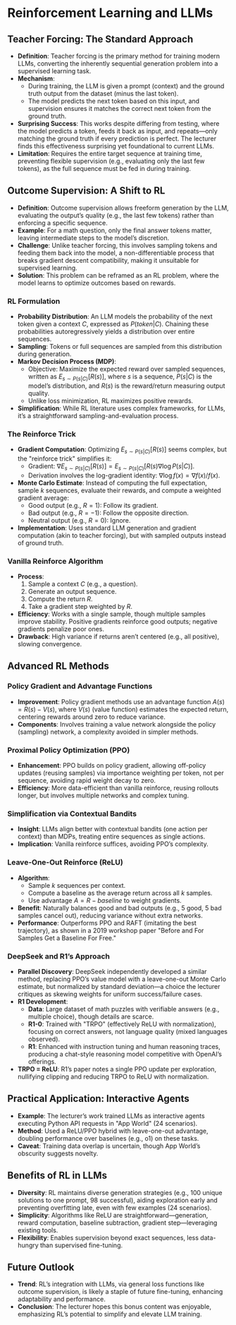 # Reinforcement Learning and LLMs

## Teacher Forcing: The Standard Approach
- **Definition**: Teacher forcing is the primary method for training modern LLMs, converting the inherently sequential generation problem into a supervised learning task.
- **Mechanism**:
  - During training, the LLM is given a prompt (context) and the ground truth output from the dataset (minus the last token).
  - The model predicts the next token based on this input, and supervision ensures it matches the correct next token from the ground truth.
- **Surprising Success**: This works despite differing from testing, where the model predicts a token, feeds it back as input, and repeats—only matching the ground truth if every prediction is perfect. The lecturer finds this effectiveness surprising yet foundational to current LLMs.
- **Limitation**: Requires the entire target sequence at training time, preventing flexible supervision (e.g., evaluating only the last few tokens), as the full sequence must be fed in during training.

## Outcome Supervision: A Shift to RL
- **Definition**: Outcome supervision allows freeform generation by the LLM, evaluating the output’s quality (e.g., the last few tokens) rather than enforcing a specific sequence.
- **Example**: For a math question, only the final answer tokens matter, leaving intermediate steps to the model’s discretion.
- **Challenge**: Unlike teacher forcing, this involves sampling tokens and feeding them back into the model, a non-differentiable process that breaks gradient descent compatibility, making it unsuitable for supervised learning.
- **Solution**: This problem can be reframed as an RL problem, where the model learns to optimize outcomes based on rewards.

### RL Formulation
- **Probability Distribution**: An LLM models the probability of the next token given a context $C$, expressed as $P(token | C)$. Chaining these probabilities autoregressively yields a distribution over entire sequences.
- **Sampling**: Tokens or full sequences are sampled from this distribution during generation.
- **Markov Decision Process (MDP)**:
  - Objective: Maximize the expected reward over sampled sequences, written as $E_{s \sim P(s|C)} [R(s)]$, where $s$ is a sequence, $P(s|C)$ is the model’s distribution, and $R(s)$ is the reward/return measuring output quality.
  - Unlike loss minimization, RL maximizes positive rewards.
- **Simplification**: While RL literature uses complex frameworks, for LLMs, it’s a straightforward sampling-and-evaluation process.

### The Reinforce Trick
- **Gradient Computation**: Optimizing $E_{s \sim P(s|C)} [R(s)]$ seems complex, but the "reinforce trick" simplifies it:
  - Gradient: $\nabla E_{s \sim P(s|C)} [R(s)] = E_{s \sim P(s|C)} [R(s) \nabla \log P(s|C)]$.
  - Derivation involves the log-gradient identity: $\nabla \log f(x) = \nabla f(x) / f(x)$.
- **Monte Carlo Estimate**: Instead of computing the full expectation, sample $k$ sequences, evaluate their rewards, and compute a weighted gradient average:
  - Good output (e.g., $R = 1$): Follow its gradient.
  - Bad output (e.g., $R = -1$): Follow the opposite direction.
  - Neutral output (e.g., $R = 0$): Ignore.
- **Implementation**: Uses standard LLM generation and gradient computation (akin to teacher forcing), but with sampled outputs instead of ground truth.

### Vanilla Reinforce Algorithm
- **Process**:
  1. Sample a context $C$ (e.g., a question).
  2. Generate an output sequence.
  3. Compute the return $R$.
  4. Take a gradient step weighted by $R$.
- **Efficiency**: Works with a single sample, though multiple samples improve stability. Positive gradients reinforce good outputs; negative gradients penalize poor ones.
- **Drawback**: High variance if returns aren’t centered (e.g., all positive), slowing convergence.

## Advanced RL Methods
### Policy Gradient and Advantage Functions
- **Improvement**: Policy gradient methods use an advantage function $A(s) = R(s) - V(s)$, where $V(s)$ (value function) estimates the expected return, centering rewards around zero to reduce variance.
- **Components**: Involves training a value network alongside the policy (sampling) network, a complexity avoided in simpler methods.

### Proximal Policy Optimization (PPO)
- **Enhancement**: PPO builds on policy gradient, allowing off-policy updates (reusing samples) via importance weighting per token, not per sequence, avoiding rapid weight decay to zero.
- **Efficiency**: More data-efficient than vanilla reinforce, reusing rollouts longer, but involves multiple networks and complex tuning.

### Simplification via Contextual Bandits
- **Insight**: LLMs align better with contextual bandits (one action per context) than MDPs, treating entire sequences as single actions.
- **Implication**: Vanilla reinforce suffices, avoiding PPO’s complexity.

### Leave-One-Out Reinforce (ReLU)
- **Algorithm**:
  - Sample $k$ sequences per context.
  - Compute a baseline as the average return across all $k$ samples.
  - Use advantage $A = R - baseline$ to weight gradients.
- **Benefit**: Naturally balances good and bad outputs (e.g., 5 good, 5 bad samples cancel out), reducing variance without extra networks.
- **Performance**: Outperforms PPO and RAFT (imitating the best trajectory), as shown in a 2019 workshop paper "Before and For Samples Get a Baseline For Free."

### DeepSeek and R1’s Approach
- **Parallel Discovery**: DeepSeek independently developed a similar method, replacing PPO’s value model with a leave-one-out Monte Carlo estimate, but normalized by standard deviation—a choice the lecturer critiques as skewing weights for uniform success/failure cases.
- **R1 Development**:
  - **Data**: Large dataset of math puzzles with verifiable answers (e.g., multiple choice), though details are scarce.
  - **R1-0**: Trained with "TRPO" (effectively ReLU with normalization), focusing on correct answers, not language quality (mixed languages observed).
  - **R1**: Enhanced with instruction tuning and human reasoning traces, producing a chat-style reasoning model competitive with OpenAI’s offerings.
- **TRPO = ReLU**: R1’s paper notes a single PPO update per exploration, nullifying clipping and reducing TRPO to ReLU with normalization.

## Practical Application: Interactive Agents
- **Example**: The lecturer’s work trained LLMs as interactive agents executing Python API requests in "App World" (24 scenarios).
- **Method**: Used a ReLU/PPO hybrid with leave-one-out advantage, doubling performance over baselines (e.g., o1) on these tasks.
- **Caveat**: Training data overlap is uncertain, though App World’s obscurity suggests novelty.

## Benefits of RL in LLMs
- **Diversity**: RL maintains diverse generation strategies (e.g., 100 unique solutions to one prompt, 98 successful), aiding exploration early and preventing overfitting late, even with few examples (24 scenarios).
- **Simplicity**: Algorithms like ReLU are straightforward—generation, reward computation, baseline subtraction, gradient step—leveraging existing tools.
- **Flexibility**: Enables supervision beyond exact sequences, less data-hungry than supervised fine-tuning.

## Future Outlook
- **Trend**: RL’s integration with LLMs, via general loss functions like outcome supervision, is likely a staple of future fine-tuning, enhancing adaptability and performance.
- **Conclusion**: The lecturer hopes this bonus content was enjoyable, emphasizing RL’s potential to simplify and elevate LLM training.
